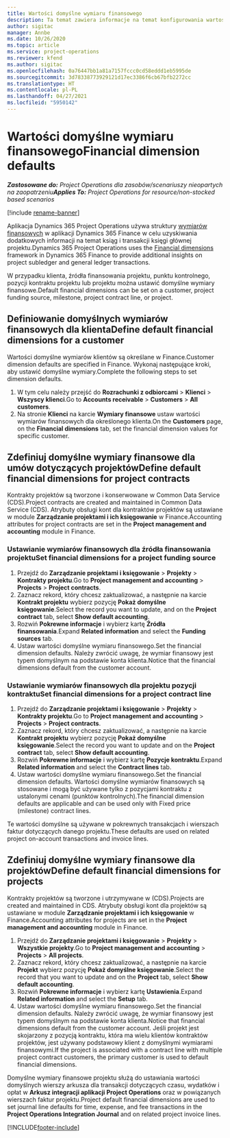 ```yaml
---
title: Wartości domyślne wymiaru finansowego
description: Ta temat zawiera informacje na temat konfigurowania wartości domyślnych wymiarów finansowych.
author: sigitac
manager: Annbe
ms.date: 10/26/2020
ms.topic: article
ms.service: project-operations
ms.reviewer: kfend
ms.author: sigitac
ms.openlocfilehash: 0a76447bb1a81a7157fccc0cd58eddd1eb5995de
ms.sourcegitcommit: 3d78338773929121d17ec3386f6cb67bfb2272cc
ms.translationtype: HT
ms.contentlocale: pl-PL
ms.lasthandoff: 04/27/2021
ms.locfileid: "5950142"
---
```

# <a name="financial-dimension-defaults"></a><span data-ttu-id="678ed-103">Wartości domyślne wymiaru finansowego</span><span class="sxs-lookup"><span data-stu-id="678ed-103">Financial dimension defaults</span></span>

<span data-ttu-id="678ed-104">_**Zastosowane do:** Project Operations dla zasobów/scenariuszy nieopartych na zaopatrzeniu_</span><span class="sxs-lookup"><span data-stu-id="678ed-104">_**Applies To:** Project Operations for resource/non-stocked based scenarios_</span></span>

[!include [rename-banner](~/includes/cc-data-platform-banner.md)]

<span data-ttu-id="678ed-105">Aplikacja Dynamics 365 Project Operations używa struktury [wymiarów finansowych](/dynamics365/finance/general-ledger/financial-dimensions) w aplikacji Dynamics 365 Finance w celu uzyskiwania dodatkowych informacji na temat ksiąg i transakcji księgi głównej projektu.</span><span class="sxs-lookup"><span data-stu-id="678ed-105">Dynamics 365 Project Operations uses the [Financial dimensions](/dynamics365/finance/general-ledger/financial-dimensions) framework in Dynamics 365 Finance to provide additional insights on project subledger and general ledger transactions.</span></span>

<span data-ttu-id="678ed-106">W przypadku klienta, źródła finansowania projektu, punktu kontrolnego, pozycji kontraktu projektu lub projektu można ustawić domyślne wymiary finansowe.</span><span class="sxs-lookup"><span data-stu-id="678ed-106">Default financial dimensions can be set on a customer, project funding source, milestone, project contract line, or project.</span></span>

## <a name="define-default-financial-dimensions-for-a-customer"></a><span data-ttu-id="678ed-107">Definiowanie domyślnych wymiarów finansowych dla klienta</span><span class="sxs-lookup"><span data-stu-id="678ed-107">Define default financial dimensions for a customer</span></span>

<span data-ttu-id="678ed-108">Wartości domyślne wymiarów klientów są określane w Finance.</span><span class="sxs-lookup"><span data-stu-id="678ed-108">Customer dimension defaults are specified in Finance.</span></span> <span data-ttu-id="678ed-109">Wykonaj następujące kroki, aby ustawić domyślne wymiary.</span><span class="sxs-lookup"><span data-stu-id="678ed-109">Complete the following steps to set dimension defaults.</span></span>

1. <span data-ttu-id="678ed-110">W tym celu należy przejść do **Rozrachunki z odbiorcami** > **Klienci** > **Wszyscy klienci**.</span><span class="sxs-lookup"><span data-stu-id="678ed-110">Go to **Accounts receivable** > **Customers** > **All customers**.</span></span>
2. <span data-ttu-id="678ed-111">Na stronie **Klienci** na karcie **Wymiary finansowe** ustaw wartości wymiarów finansowych dla określonego klienta.</span><span class="sxs-lookup"><span data-stu-id="678ed-111">On the **Customers** page, on the **Financial dimensions** tab, set the financial dimension values for specific customer.</span></span>

## <a name="define-default-financial-dimensions-for-project-contracts"></a><span data-ttu-id="678ed-112">Zdefiniuj domyślne wymiary finansowe dla umów dotyczących projektów</span><span class="sxs-lookup"><span data-stu-id="678ed-112">Define default financial dimensions for project contracts</span></span>

<span data-ttu-id="678ed-113">Kontrakty projektów są tworzone i konserwowane w Common Data Service (CDS).</span><span class="sxs-lookup"><span data-stu-id="678ed-113">Project contracts are created and maintained in Common Data Service (CDS).</span></span> <span data-ttu-id="678ed-114">Atrybuty obsługi kont dla kontraktów projektów są ustawiane w module **Zarządzanie projektami i ich księgowanie** w Finance.</span><span class="sxs-lookup"><span data-stu-id="678ed-114">Accounting attributes for project contracts are set in the **Project management and accounting** module in Finance.</span></span>

### <a name="set-financial-dimensions-for-a-project-funding-source"></a><span data-ttu-id="678ed-115">Ustawianie wymiarów finansowych dla źródła finansowania projektu</span><span class="sxs-lookup"><span data-stu-id="678ed-115">Set financial dimensions for a project funding source</span></span>

1. <span data-ttu-id="678ed-116">Przejdź do **Zarządzanie projektami i księgowanie** > **Projekty** > **Kontrakty projektu**.</span><span class="sxs-lookup"><span data-stu-id="678ed-116">Go to **Project management and accounting** > **Projects** > **Project contracts**.</span></span>
2. <span data-ttu-id="678ed-117">Zaznacz rekord, który chcesz zaktualizować, a następnie na karcie **Kontrakt projektu** wybierz pozycję **Pokaż domyślne księgowanie**.</span><span class="sxs-lookup"><span data-stu-id="678ed-117">Select the record you want to update, and on the **Project contract** tab, select **Show default accounting**.</span></span>
3. <span data-ttu-id="678ed-118">Rozwiń **Pokrewne informacje** i wybierz kartę **Źródła finansowania**.</span><span class="sxs-lookup"><span data-stu-id="678ed-118">Expand **Related information** and select the **Funding sources** tab.</span></span>
4. <span data-ttu-id="678ed-119">Ustaw wartości domyślne wymiaru finansowego.</span><span class="sxs-lookup"><span data-stu-id="678ed-119">Set the financial dimension defaults.</span></span> <span data-ttu-id="678ed-120">Należy zwrócić uwagę, że wymiar finansowy jest typem domyślnym na podstawie konta klienta.</span><span class="sxs-lookup"><span data-stu-id="678ed-120">Notice that the financial dimensions default from the customer account.</span></span>

### <a name="set-financial-dimensions-for-a-project-contract-line"></a><span data-ttu-id="678ed-121">Ustawianie wymiarów finansowych dla projektu pozycji kontraktu</span><span class="sxs-lookup"><span data-stu-id="678ed-121">Set financial dimensions for a project contract line</span></span>

1. <span data-ttu-id="678ed-122">Przejdź do **Zarządzanie projektami i księgowanie** > **Projekty** > **Kontrakty projektu**.</span><span class="sxs-lookup"><span data-stu-id="678ed-122">Go to **Project management and accounting** > **Projects** > **Project contracts**.</span></span>
2. <span data-ttu-id="678ed-123">Zaznacz rekord, który chcesz zaktualizować, a następnie na karcie **Kontrakt projektu** wybierz pozycję **Pokaż domyślne księgowanie**.</span><span class="sxs-lookup"><span data-stu-id="678ed-123">Select the record you want to update and on the **Project contract** tab, select **Show default accounting**.</span></span>
3. <span data-ttu-id="678ed-124">Rozwiń **Pokrewne informacje** i wybierz kartę **Pozycje kontraktu**.</span><span class="sxs-lookup"><span data-stu-id="678ed-124">Expand **Related information** and select the **Contract lines** tab.</span></span>
4. <span data-ttu-id="678ed-125">Ustaw wartości domyślne wymiaru finansowego.</span><span class="sxs-lookup"><span data-stu-id="678ed-125">Set the financial dimension defaults.</span></span> <span data-ttu-id="678ed-126">Wartości domyślne wymiarów finansowych są stosowane i mogą być używane tylko z pozycjami kontraktu z ustalonymi cenami (punktów kontrolnych).</span><span class="sxs-lookup"><span data-stu-id="678ed-126">The financial dimension defaults are applicable and can be used only with Fixed price (milestone) contract lines.</span></span>

<span data-ttu-id="678ed-127">Te wartości domyślne są używane w pokrewnych transakcjach i wierszach faktur dotyczących danego projektu.</span><span class="sxs-lookup"><span data-stu-id="678ed-127">These defaults are used on related project on-account transactions and invoice lines.</span></span>

## <a name="define-default-financial-dimensions-for-projects"></a><span data-ttu-id="678ed-128">Zdefiniuj domyślne wymiary finansowe dla projektów</span><span class="sxs-lookup"><span data-stu-id="678ed-128">Define default financial dimensions for projects</span></span>

<span data-ttu-id="678ed-129">Kontrakty projektów są tworzone i utrzymywane w (CDS).</span><span class="sxs-lookup"><span data-stu-id="678ed-129">Projects are created and maintained in CDS.</span></span> <span data-ttu-id="678ed-130">Atrybuty obsługi kont dla projektów są ustawiane w module **Zarządzanie projektami i ich księgowanie** w Finance.</span><span class="sxs-lookup"><span data-stu-id="678ed-130">Accounting attributes for projects are set in the **Project management and accounting** module in Finance.</span></span>

1. <span data-ttu-id="678ed-131">Przejdź do **Zarządzanie projektami i księgowanie** > **Projekty** > **Wszystkie projekty**.</span><span class="sxs-lookup"><span data-stu-id="678ed-131">Go to **Project management and accounting** > **Projects** > **All projects**.</span></span>
2. <span data-ttu-id="678ed-132">Zaznacz rekord, który chcesz zaktualizować, a następnie na karcie **Projekt** wybierz pozycję **Pokaż domyślne księgowanie**.</span><span class="sxs-lookup"><span data-stu-id="678ed-132">Select the record that you want to update and on the **Project** tab, select **Show default accounting**.</span></span>
3. <span data-ttu-id="678ed-133">Rozwiń **Pokrewne informacje** i wybierz kartę **Ustawienia**.</span><span class="sxs-lookup"><span data-stu-id="678ed-133">Expand **Related information** and select the **Setup** tab.</span></span>
4. <span data-ttu-id="678ed-134">Ustaw wartości domyślne wymiaru finansowego.</span><span class="sxs-lookup"><span data-stu-id="678ed-134">Set the financial dimension defaults.</span></span> <span data-ttu-id="678ed-135">Należy zwrócić uwagę, że wymiar finansowy jest typem domyślnym na podstawie konta klienta.</span><span class="sxs-lookup"><span data-stu-id="678ed-135">Notice that financial dimensions default from the customer account.</span></span> <span data-ttu-id="678ed-136">Jeśli projekt jest skojarzony z pozycją kontraktu, która ma wielu klientów kontraktów projektów, jest używany podstawowy klient z domyślnymi wymiarami finansowymi.</span><span class="sxs-lookup"><span data-stu-id="678ed-136">If the project is associated with a contract line with multiple project contract customers, the primary customer is used to default financial dimensions.</span></span>

<span data-ttu-id="678ed-137">Domyślne wymiary finansowe projektu służą do ustawiania wartości domyślnych wierszy arkusza dla transakcji dotyczących czasu, wydatków i opłat w **Arkusz integracji aplikacji Project Operations** oraz w powiązanych wierszach faktur projektu.</span><span class="sxs-lookup"><span data-stu-id="678ed-137">Project default financial dimensions are used to set journal line defaults for time, expense, and fee transactions in the **Project Operations Integration Journal** and on related project invoice lines.</span></span>


[!INCLUDE[footer-include](../includes/footer-banner.md)]